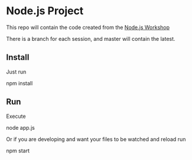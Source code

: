 # Node.js Project

This repo will contain the code created from the [Node.js Workshop](https://github.com/martip-sainsburys/nodejs-workshop)

There is a branch for each session, and master will contain the latest.

## Install

Just run

  npm install

## Run

Execute

  node app.js


Or if you are developing and want your files to be watched and reload run

  npm start
